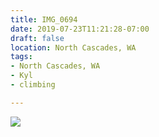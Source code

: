 ```yaml
---
title: IMG_0694
date: 2019-07-23T11:21:28-07:00
draft: false
location: North Cascades, WA
tags:
- North Cascades, WA
- Kyl
- climbing

---
```

![](https://d17enza3bfujl8.cloudfront.net/IMG_0694.jpg)
